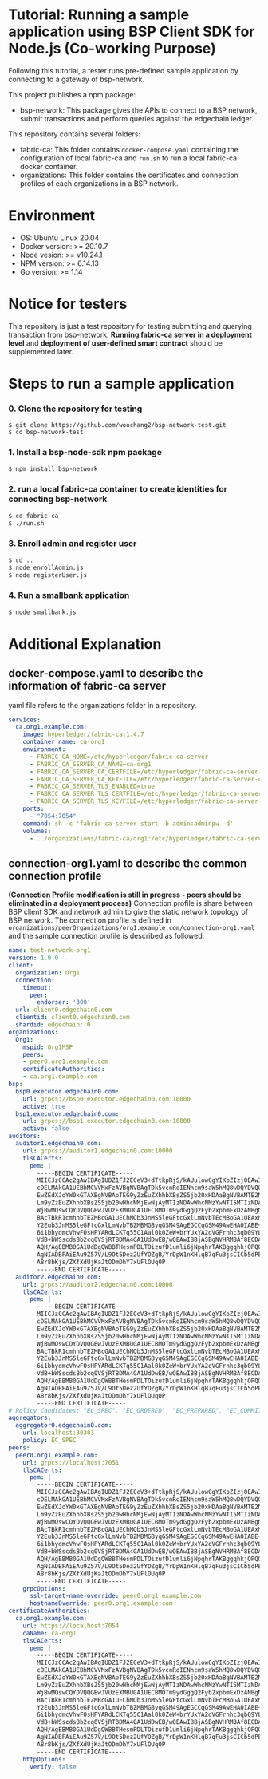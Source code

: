 # Tutorial: Running a sample application using BSP Client SDK for Node.js (Co-working Purpose)
Following this tutorial, a tester runs pre-defined sample application by connecting to a gateway of bsp-network.

This project publishes a npm package:
- bsp-network: This package gives the APIs to connect to a BSP network, submit transactions and perform queries against the edgechain ledger.

This repository contains several folders:
- fabric-ca: This folder contains `docker-compose.yaml` containing the configuration of local fabric-ca and `run.sh` to run a local fabric-ca docker container.
- organizations: This folder contains the certificates and connection profiles of each organizations in a BSP network.

# Environment
- OS: Ubuntu Linux 20.04 
- Docker version: >= 20.10.7 
- Node vesion: >= v10.24.1
- NPM version: >= 6.14.13
- Go version: >= 1.14

# Notice for testers
This repository is just a test repository for testing submitting and querying transaction from bsp-network. **Running fabric-ca server in a deployment level** and **deployment of user-defined smart contract** should be supplemented later.

# Steps to run a sample application
### 0. Clone the repository for testing
```
$ git clone https://github.com/woochang2/bsp-network-test.git
$ cd bsp-network-test
```

### 1. Install a bsp-node-sdk npm package
```bash 
$ npm install bsp-network
```

### 2. run a local fabric-ca container to create identities for connecting bsp-network
```bash 
$ cd fabric-ca
$ ./run.sh
```

### 3. Enroll admin and register user
```bash
$ cd ..
$ node enrollAdmin.js
$ node registerUser.js
```

### 4. Run a smallbank application
```bash
$ node smallbank.js
```

# Additional Explanation
## docker-compose.yaml to describe the information of fabric-ca server
yaml file refers to the organizations folder in a repository.
```yaml
services:
  ca.org1.example.com:
    image: hyperledger/fabric-ca:1.4.7
    container_name: ca-org1
    environment:
      - FABRIC_CA_HOME=/etc/hyperledger/fabric-ca-server
      - FABRIC_CA_SERVER_CA_NAME=ca-org1
      - FABRIC_CA_SERVER_CA_CERTFILE=/etc/hyperledger/fabric-ca-server-config/ca-cert.pem
      - FABRIC_CA_SERVER_CA_KEYFILE=/etc/hyperledger/fabric-ca-server-config/msp/keystore/573ce579f341cfaba8ba864a68f22ce6460e90b14aee5de4cd0b1ef28f76b18e_sk
      - FABRIC_CA_SERVER_TLS_ENABLED=true
      - FABRIC_CA_SERVER_TLS_CERTFILE=/etc/hyperledger/fabric-ca-server-config/tls-cert.pem
      - FABRIC_CA_SERVER_TLS_KEYFILE=/etc/hyperledger/fabric-ca-server-config/msp/keystore/912f5243a173cf527d02053fb53a7371a6f47d3e27db892f5437de3640799796_sk
    ports:
      - "7054:7054"
    command: sh -c 'fabric-ca-server start -b admin:adminpw -d'
    volumes:
      - ../organizations/fabric-ca/org1:/etc/hyperledger/fabric-ca-server-config
``` 

## connection-org1.yaml to describe the common connection profile
**(Connection Profile modification is still in progress - peers should be eliminated in a deployment process)**
Connection profile is share between BSP client SDK and network admin to give the static network topology of BSP network. The connection profile is defined in `organizations/peerOrganizations/org1.example.com/connection-org1.yaml` and the sample connection profile is described as followed:
```yaml
name: test-network-org1
version: 1.0.0
client:
  organization: Org1
  connection:
    timeout:
      peer:
        endorser: '300'
  url: client0.edgechain0.com
  clientid: client0.edgechain0.com
  shardid: edgechain::0
organizations:
  Org1:
    mspid: Org1MSP
    peers:
    - peer0.org1.example.com
    certificateAuthorities:
    - ca.org1.example.com
bsp:
  bsp0.executor.edgechain0.com:
    url: grpcs://bsp0.executor.edgechain0.com:10000
    active: true
  bsp1.executor.edgechain0.com:
    url: grpcs://bsp1.executor.edgechain0.com:10000
    active: false
auditors:
  auditor1.edgechain0.com:
    url: grpcs://auditor1.edgechain0.com:10000
    tlsCACerts:
      pem: |
        -----BEGIN CERTIFICATE-----
        MIICJzCCAc2gAwIBAgIUDZ1FJ2ECeV3+dTtkpRjS/kAUulowCgYIKoZIzj0EAwIw
        cDELMAkGA1UEBhMCVVMxFzAVBgNVBAgTDk5vcnRoIENhcm9saW5hMQ8wDQYDVQQH
        EwZEdXJoYW0xGTAXBgNVBAoTEG9yZzEuZXhhbXBsZS5jb20xHDAaBgNVBAMTE2Nh
        Lm9yZzEuZXhhbXBsZS5jb20wHhcNMjEwNjAyMTIzNDAwWhcNMzYwNTI5MTIzNDAw
        WjBwMQswCQYDVQQGEwJVUzEXMBUGA1UECBMOTm9ydGggQ2Fyb2xpbmExDzANBgNV
        BAcTBkR1cmhhbTEZMBcGA1UEChMQb3JnMS5leGFtcGxlLmNvbTEcMBoGA1UEAxMT
        Y2Eub3JnMS5leGFtcGxlLmNvbTBZMBMGByqGSM49AgEGCCqGSM49AwEHA0IABE+Y
        6i1bhydmcVhwFOsHPYARdLCKTq55C1Aal0k0ZeW+brYUxYA2qVGFrhhc3qb09YL0
        VdB+bWSscdsBb2cq0VSjRTBDMA4GA1UdDwEB/wQEAwIBBjASBgNVHRMBAf8ECDAG
        AQH/AgEBMB0GA1UdDgQWBBTHesmPDLTOizufD1umli6jNpqhrTAKBggqhkjOPQQD
        AgNIADBFAiEAu9Z57V/L9Ot5Dez2UfYOZgB/YrDpW1nKHlqB7qFu3jsCICb5dPEE
        A8r8bKjs/ZXfXdUjKaJtODmDhY7xUFlOUq0P
        -----END CERTIFICATE-----
  auditor2.edgechain0.com:
    url: grpcs://auditor2.edgechain0.com:10000
    tlsCACerts:
      pem: |
        -----BEGIN CERTIFICATE-----
        MIICJzCCAc2gAwIBAgIUDZ1FJ2ECeV3+dTtkpRjS/kAUulowCgYIKoZIzj0EAwIw
        cDELMAkGA1UEBhMCVVMxFzAVBgNVBAgTDk5vcnRoIENhcm9saW5hMQ8wDQYDVQQH
        EwZEdXJoYW0xGTAXBgNVBAoTEG9yZzEuZXhhbXBsZS5jb20xHDAaBgNVBAMTE2Nh
        Lm9yZzEuZXhhbXBsZS5jb20wHhcNMjEwNjAyMTIzNDAwWhcNMzYwNTI5MTIzNDAw
        WjBwMQswCQYDVQQGEwJVUzEXMBUGA1UECBMOTm9ydGggQ2Fyb2xpbmExDzANBgNV
        BAcTBkR1cmhhbTEZMBcGA1UEChMQb3JnMS5leGFtcGxlLmNvbTEcMBoGA1UEAxMT
        Y2Eub3JnMS5leGFtcGxlLmNvbTBZMBMGByqGSM49AgEGCCqGSM49AwEHA0IABE+Y
        6i1bhydmcVhwFOsHPYARdLCKTq55C1Aal0k0ZeW+brYUxYA2qVGFrhhc3qb09YL0
        VdB+bWSscdsBb2cq0VSjRTBDMA4GA1UdDwEB/wQEAwIBBjASBgNVHRMBAf8ECDAG
        AQH/AgEBMB0GA1UdDgQWBBTHesmPDLTOizufD1umli6jNpqhrTAKBggqhkjOPQQD
        AgNIADBFAiEAu9Z57V/L9Ot5Dez2UfYOZgB/YrDpW1nKHlqB7qFu3jsCICb5dPEE
        A8r8bKjs/ZXfXdUjKaJtODmDhY7xUFlOUq0P
        -----END CERTIFICATE-----
# Policy Candidates: "EC_SPEC", "EC_ORDERED", "EC_PREPARED", "EC_COMMIT", "MC_ORDERED", "MC_COMMIT", "MC_PROGRESS"      
aggregators:
  aggregator0.edgechain0.com:
    url: localhost:30303
    policy: EC_SPEC    
peers:
  peer0.org1.example.com:
    url: grpcs://localhost:7051
    tlsCACerts:
      pem: |
        -----BEGIN CERTIFICATE-----
        MIICJzCCAc2gAwIBAgIUDZ1FJ2ECeV3+dTtkpRjS/kAUulowCgYIKoZIzj0EAwIw
        cDELMAkGA1UEBhMCVVMxFzAVBgNVBAgTDk5vcnRoIENhcm9saW5hMQ8wDQYDVQQH
        EwZEdXJoYW0xGTAXBgNVBAoTEG9yZzEuZXhhbXBsZS5jb20xHDAaBgNVBAMTE2Nh
        Lm9yZzEuZXhhbXBsZS5jb20wHhcNMjEwNjAyMTIzNDAwWhcNMzYwNTI5MTIzNDAw
        WjBwMQswCQYDVQQGEwJVUzEXMBUGA1UECBMOTm9ydGggQ2Fyb2xpbmExDzANBgNV
        BAcTBkR1cmhhbTEZMBcGA1UEChMQb3JnMS5leGFtcGxlLmNvbTEcMBoGA1UEAxMT
        Y2Eub3JnMS5leGFtcGxlLmNvbTBZMBMGByqGSM49AgEGCCqGSM49AwEHA0IABE+Y
        6i1bhydmcVhwFOsHPYARdLCKTq55C1Aal0k0ZeW+brYUxYA2qVGFrhhc3qb09YL0
        VdB+bWSscdsBb2cq0VSjRTBDMA4GA1UdDwEB/wQEAwIBBjASBgNVHRMBAf8ECDAG
        AQH/AgEBMB0GA1UdDgQWBBTHesmPDLTOizufD1umli6jNpqhrTAKBggqhkjOPQQD
        AgNIADBFAiEAu9Z57V/L9Ot5Dez2UfYOZgB/YrDpW1nKHlqB7qFu3jsCICb5dPEE
        A8r8bKjs/ZXfXdUjKaJtODmDhY7xUFlOUq0P
        -----END CERTIFICATE-----   
    grpcOptions:
      ssl-target-name-override: peer0.org1.example.com
      hostnameOverride: peer0.org1.example.com
certificateAuthorities:
  ca.org1.example.com:
    url: https://localhost:7054
    caName: ca-org1
    tlsCACerts:
      pem: |
        -----BEGIN CERTIFICATE-----
        MIICJzCCAc2gAwIBAgIUDZ1FJ2ECeV3+dTtkpRjS/kAUulowCgYIKoZIzj0EAwIw
        cDELMAkGA1UEBhMCVVMxFzAVBgNVBAgTDk5vcnRoIENhcm9saW5hMQ8wDQYDVQQH
        EwZEdXJoYW0xGTAXBgNVBAoTEG9yZzEuZXhhbXBsZS5jb20xHDAaBgNVBAMTE2Nh
        Lm9yZzEuZXhhbXBsZS5jb20wHhcNMjEwNjAyMTIzNDAwWhcNMzYwNTI5MTIzNDAw
        WjBwMQswCQYDVQQGEwJVUzEXMBUGA1UECBMOTm9ydGggQ2Fyb2xpbmExDzANBgNV
        BAcTBkR1cmhhbTEZMBcGA1UEChMQb3JnMS5leGFtcGxlLmNvbTEcMBoGA1UEAxMT
        Y2Eub3JnMS5leGFtcGxlLmNvbTBZMBMGByqGSM49AgEGCCqGSM49AwEHA0IABE+Y
        6i1bhydmcVhwFOsHPYARdLCKTq55C1Aal0k0ZeW+brYUxYA2qVGFrhhc3qb09YL0
        VdB+bWSscdsBb2cq0VSjRTBDMA4GA1UdDwEB/wQEAwIBBjASBgNVHRMBAf8ECDAG
        AQH/AgEBMB0GA1UdDgQWBBTHesmPDLTOizufD1umli6jNpqhrTAKBggqhkjOPQQD
        AgNIADBFAiEAu9Z57V/L9Ot5Dez2UfYOZgB/YrDpW1nKHlqB7qFu3jsCICb5dPEE
        A8r8bKjs/ZXfXdUjKaJtODmDhY7xUFlOUq0P
        -----END CERTIFICATE-----
    httpOptions:
      verify: false
    
```